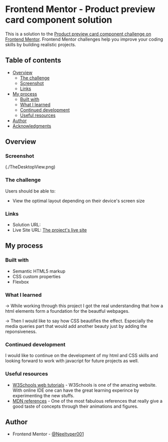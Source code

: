 # Frontend Mentor - Product preview card component solution

This is a solution to the [Product preview card component challenge on Frontend Mentor](https://www.frontendmentor.io/challenges/product-preview-card-component-GO7UmttRfa). Frontend Mentor challenges help you improve your coding skills by building realistic projects. 

## Table of contents

- [Overview](#overview)
  - [The challenge](#the-challenge)
  - [Screenshot](#screenshot)
  - [Links](#links)
- [My process](#my-process)
  - [Built with](#built-with)
  - [What I learned](#what-i-learned)
  - [Continued development](#continued-development)
  - [Useful resources](#useful-resources)
- [Author](#author)
- [Acknowledgments](#acknowledgments)

## Overview

### Screenshot
(./TheDesktopView.png)

### The challenge

Users should be able to:

- View the optimal layout depending on their device's screen size

### Links

- Solution URL: [](https://your-solution-url.com)
- Live Site URL: [The project's live site](https://productpreviewcard001.netlify.app/)

## My process

### Built with

- Semantic HTML5 markup
- CSS custom properties
- Flexbox

### What I learned

-> While working through this project I got the real understanding that how a html elements form a foundation for the beautful webpages.

-> Then I would like to say how CSS beautifies the effect. Especially the media queries part that would add another beauty just by adding the reponsiveness.

### Continued development
I would like to continue on the development of my html and CSS skills and looking forward to work with  javacript for future projects as well.

### Useful resources

- [W3Schools web tutorials](https://www.w3schools.com/) - W3Schools is one of the amazing website. With online IDE one can have the great learning experince by experimenting the new stuffs.
- [MDN references](https://developer.mozilla.org/en-US/docs/Web/HTML/Reference) - One of the most fabulous references that really give a good taste of concepts through their animations and figures.

## Author
- Frontend Mentor - [@Neeltyper001](https://www.frontendmentor.io/)
